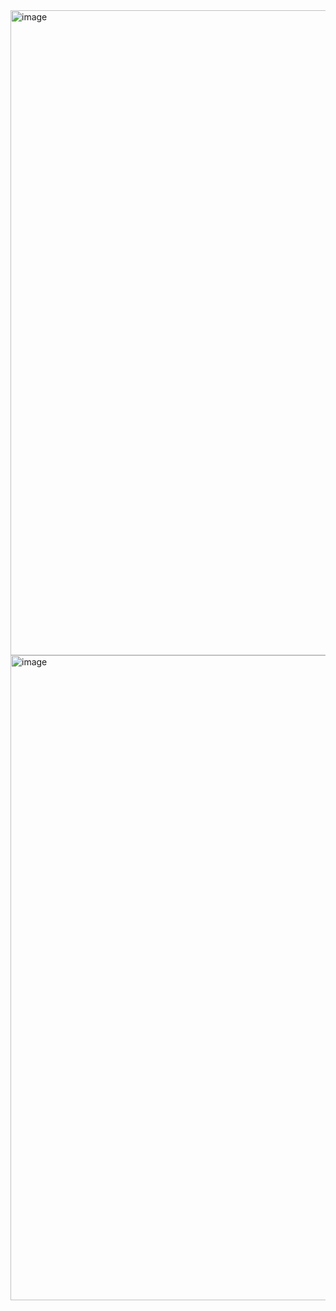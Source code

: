 <img width="581" height="1032" alt="image" src="https://github.com/user-attachments/assets/a306845d-52fb-4377-bcf5-1ec9ac98ae6b" />
<img width="581" height="1032" alt="image" src="https://github.com/user-attachments/assets/18ee4da6-b2ba-413d-9e03-3d8e7d82acac" />
